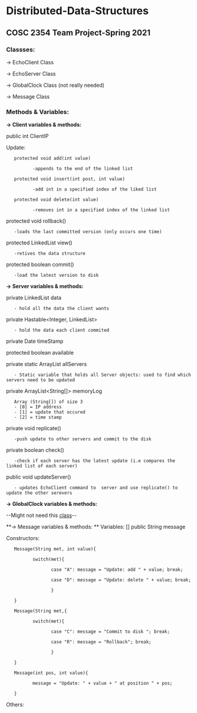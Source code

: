 # Distributed-Data-Structures
## COSC 2354 Team Project-Spring 2021

### Classses:

-> EchoClient Class

-> EchoServer Class

-> GlobalClock Class (not really needed)

-> Message Class

### Methods & Variables:

**-> Client variables & methods:** 

public int ClientIP

Update:
       
       
       protected void add(int value) 
       
              -appends to the end of the linked list
       
       protected void insert(int post, int value) 
       
              -add int in a specified index of the liked list
       
       protected void delete(int value) 
       
              -removes int in a specified index of the linked list
       

protected void rollback() 
       
       -loads the last committed version (only occurs one time)

protected LinkedList<integer> view() 
       
       -retives the data structure

protected boolean commit() 
       
       -load the latest version to disk

**-> Server variables & methods:**

private LinkedList<Integer> data
       
       - hold all the data the client wants

private Hastable<Integer, LinkedList<Integer>> 
       
       - hold the data each client commited
       
private Date timeStamp

protected boolean available

private static ArrayList<EchoServers> allServers
       
       - Static variable that holds all Server objects: used to find which servers need to be updated


private ArrayList<String[]> memoryLog

       Array (String[]) of size 3
       - [0] = IP address 
       - [1] = update that occured
       - [2] = time stamp

private void replicate()

       -push update to other servers and commit to the disk

private boolean check() 
       
       -check if each server has the latest update (i.e compares the linked list of each server)

public void updateServer()

       - updates EchoClient command to  server and use replicate() to update the other serevers 

**-> GlobalClock variables & methods:**

--Might not need this [class](https://stackabuse.com/how-to-get-current-date-and-time-in-java/)--

**-> Message variables & methods: **
Variables:
       [] public String message

Constructors:

       Message(String met, int value){
       
              switch(met){
              
                     case "A": message = "Update: add " + value; break;
                     
                     case "D": message = "Update: delete " + value; break;
                     
                     }
       
       }
       
       Message(String met,{
       
              switch(met){
              
                     case "C": message = "Commit to disk "; break;
                     
                     case "R": message = "Rollback"; break;
                     
                     }
       
       }
       
       Message(int pos, int value){
       
              message = "Update: " + value + " at position " + pos;
       
       }
Others:


